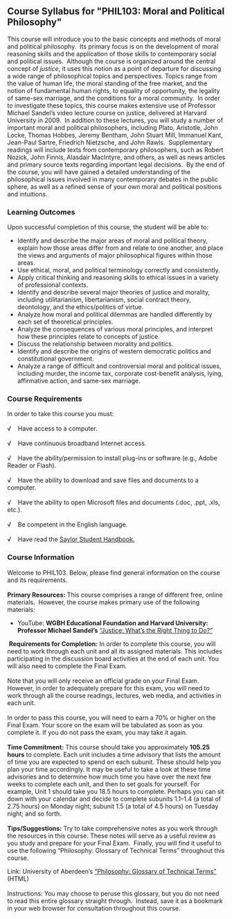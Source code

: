 Course Syllabus for "PHIL103: Moral and Political Philosophy"
-------------------------------------------------------------

This course will introduce you to the basic concepts and methods of
moral and political philosophy.  Its primary focus is on the development
of moral reasoning skills and the application of those skills to
contemporary social and political issues.  Although the course is
organized around the central concept of *justice*, it uses this notion
as a point of departure for discussing a wide range of philosophical
topics and perspectives. Topics range from the value of human life, the
moral standing of the free market, and the notion of fundamental human
rights, to equality of opportunity, the legality of same-sex marriage,
and the conditions for a moral community.  In order to investigate these
topics, this course makes extensive use of Professor Michael Sandel’s
video lecture course on justice, delivered at Harvard University in
2009.  In addition to these lectures, you will study a number of
important moral and political philosophers, including Plato, Aristotle,
John Locke, Thomas Hobbes, Jeremy Bentham, John Stuart Mill, Immanuel
Kant, Jean-Paul Sartre, Friedrich Nietzsche, and John Rawls. 
Supplementary readings will include texts from contemporary
philosophers, such as Robert Nozick, John Finnis, Alasdair MacIntyre,
and others, as well as news articles and primary source texts regarding
important legal decisions.  By the end of the course, you will have
gained a detailed understanding of the philosophical issues involved in
many contemporary debates in the public sphere, as well as a refined
sense of your own moral and political positions and intuitions.

### Learning Outcomes

Upon successful completion of this course, the student will be able
to:  

-   Identify and describe the major areas of moral and political theory,
    explain how those areas differ from and relate to one another, and
    place the views and arguments of major philosophical figures within
    those areas.
-   Use ethical, moral, and political terminology correctly and
    consistently.
-   Apply critical thinking and reasoning skills to ethical issues in a
    variety of professional contexts.
-   Identify and describe several major theories of justice and
    morality, including utilitarianism, libertarianism, social contract
    theory, deontology, and the ethics/politics of virtue.
-   Analyze how moral and political dilemmas are handled differently by
    each set of theoretical principles.
-   Analyze the consequences of various moral principles, and interpret
    how these principles relate to concepts of justice.
-   Discuss the relationship between morality and politics.
-   Identify and describe the origins of western democratic politics and
    constitutional government.
-   Analyze a range of difficult and controversial moral and political
    issues, including murder, the income tax, corporate cost-benefit
    analysis, lying, affirmative action, and same-sex marriage.

### Course Requirements

In order to take this course you must:  
    
 √    Have access to a computer.  
    
 √    Have continuous broadband Internet access.  
    
 √    Have the ability/permission to install plug-ins or software (e.g.,
Adobe Reader or Flash).  
    
 √    Have the ability to download and save files and documents to a
computer.  
    
 √    Have the ability to open Microsoft files and documents (.doc,
.ppt, .xls, etc.).  
    
 √    Be competent in the English language.  
    
 √    Have read the [Saylor Student
Handbook.](http://www.saylor.org/site/wp-content/uploads/2012/05/Saylor-StudentHandbook.pdf)

### Course Information

Welcome to PHIL103. Below, please find general information on the course
and its requirements.  
    
 **Primary Resources:** This course comprises a range of different free,
online materials.  However, the course makes primary use of the
following materials:  

-   YouTube: **WGBH Educational Foundation and Harvard University:
    Professor Michael Sandel’s** [“Justice: What’s the Right Thing to
    Do?”](http://www.youtube.com/course?list=EC30C13C91CFFEFEA6)

 **Requirements for Completion:** In order to complete this course, you
will need to work through each unit and all its assigned materials. This
includes participating in the discussion board activities at the end of
each unit. You will also need to complete the Final Exam.  
    
 Note that you will only receive an official grade on your Final Exam.
However, in order to adequately prepare for this exam, you will need to
work through all the course readings, lectures, web media, and
activities in each unit.  
    
 In order to pass this course, you will need to earn a 70% or higher on
the Final Exam. Your score on the exam will be tabulated as soon as you
complete it. If you do not pass the exam, you may take it again.  
    
 **Time Commitment:** This course should take you approximately **105.25
hours** to complete. Each unit includes a time advisory that lists the
amount of time you are expected to spend on each subunit. These should
help you plan your time accordingly. It may be useful to take a look at
these time advisories and to determine how much time you have over the
next few weeks to complete each unit, and then to set goals for
yourself. For example, Unit 1 should take you 18.5 hours to complete.
Perhaps you can sit down with your calendar and decide to complete
subunits 1.1–1.4 (a total of 2.75 hours) on Monday night; subunit 1.5 (a
total of 4.5 hours) on Tuesday night; and so forth.  
    
 **Tips/Suggestions:** Try to take comprehensive notes as you work
through the resources in this course. These notes will serve as a useful
review as you study and prepare for your Final Exam.  Finally, you will
find it useful to use the following “Philosophy: Glossary of Technical
Terms” throughout this course.  
  
 Link: University of Aberdeen’s [“Philosophy: Glossary of Technical
Terms”](http://www.abdn.ac.uk/philosophy/guide/glossary.shtml) (HTML)  
    
 Instructions: You may choose to peruse this glossary, but you do not
need to read this entire glossary straight through.  Instead, save it as
a bookmark in your web browser for consultation throughout this
course.  
    

